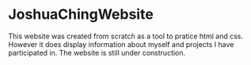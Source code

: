 JoshuaChingWebsite
==================

This website was created from scratch as a tool to pratice html and css.
However it does display information about myself and projects I have participated in.
The website is still under construction.
